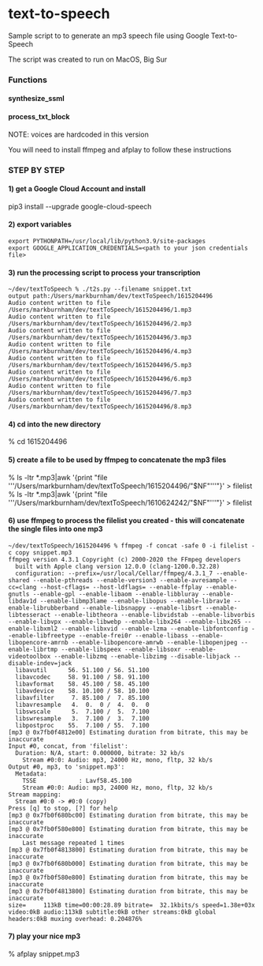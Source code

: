 # text-to-speech
Sample script to to generate an mp3 speech file using Google Text-to-Speech

The script was created to run on MacOS, Big Sur

### Functions

#### synthesize_ssml
#### process_txt_block

NOTE:  voices are hardcoded in this version

You will need to install ffmpeg and afplay to follow these instructions

### STEP BY STEP

#### 1) get a Google Cloud Account and install

pip3 install --upgrade google-cloud-speech

#### 2) export variables

```
export PYTHONPATH=/usr/local/lib/python3.9/site-packages
export GOOGLE_APPLICATION_CREDENTIALS=<path to your json credentials file>
```  
  
#### 3) run the processing script to process your transcription
```
~/dev/textToSpeech % ./t2s.py --filename snippet.txt
output path:/Users/markburnham/dev/textToSpeech/1615204496
Audio content written to file /Users/markburnham/dev/textToSpeech/1615204496/1.mp3
Audio content written to file /Users/markburnham/dev/textToSpeech/1615204496/2.mp3
Audio content written to file /Users/markburnham/dev/textToSpeech/1615204496/3.mp3
Audio content written to file /Users/markburnham/dev/textToSpeech/1615204496/4.mp3
Audio content written to file /Users/markburnham/dev/textToSpeech/1615204496/5.mp3
Audio content written to file /Users/markburnham/dev/textToSpeech/1615204496/6.mp3
Audio content written to file /Users/markburnham/dev/textToSpeech/1615204496/7.mp3
Audio content written to file /Users/markburnham/dev/textToSpeech/1615204496/8.mp3
```

#### 4) cd into the new directory
% cd 1615204496

#### 5) create a file to be used by ffmpeg to concatenate the mp3 files
% ls -ltr *.mp3|awk '{print "file '\''/Users/markburnham/dev/textToSpeech/1615204496/"$NF"'\''"}' > filelist
% ls -ltr *.mp3|awk '{print "file '\''/Users/markburnham/dev/textToSpeech/1610624242/"$NF"'\''"}' > filelist

#### 6) use ffmpeg to process the filelist you created - this will concatenate the single files into one mp3

```
~/dev/textToSpeech/1615204496 % ffmpeg -f concat -safe 0 -i filelist -c copy snippet.mp3
ffmpeg version 4.3.1 Copyright (c) 2000-2020 the FFmpeg developers
  built with Apple clang version 12.0.0 (clang-1200.0.32.28)
  configuration: --prefix=/usr/local/Cellar/ffmpeg/4.3.1_7 --enable-shared --enable-pthreads --enable-version3 --enable-avresample --cc=clang --host-cflags= --host-ldflags= --enable-ffplay --enable-gnutls --enable-gpl --enable-libaom --enable-libbluray --enable-libdav1d --enable-libmp3lame --enable-libopus --enable-librav1e --enable-librubberband --enable-libsnappy --enable-libsrt --enable-libtesseract --enable-libtheora --enable-libvidstab --enable-libvorbis --enable-libvpx --enable-libwebp --enable-libx264 --enable-libx265 --enable-libxml2 --enable-libxvid --enable-lzma --enable-libfontconfig --enable-libfreetype --enable-frei0r --enable-libass --enable-libopencore-amrnb --enable-libopencore-amrwb --enable-libopenjpeg --enable-librtmp --enable-libspeex --enable-libsoxr --enable-videotoolbox --enable-libzmq --enable-libzimg --disable-libjack --disable-indev=jack
  libavutil      56. 51.100 / 56. 51.100
  libavcodec     58. 91.100 / 58. 91.100
  libavformat    58. 45.100 / 58. 45.100
  libavdevice    58. 10.100 / 58. 10.100
  libavfilter     7. 85.100 /  7. 85.100
  libavresample   4.  0.  0 /  4.  0.  0
  libswscale      5.  7.100 /  5.  7.100
  libswresample   3.  7.100 /  3.  7.100
  libpostproc    55.  7.100 / 55.  7.100
[mp3 @ 0x7fb0f4812e00] Estimating duration from bitrate, this may be inaccurate
Input #0, concat, from 'filelist':
  Duration: N/A, start: 0.000000, bitrate: 32 kb/s
    Stream #0:0: Audio: mp3, 24000 Hz, mono, fltp, 32 kb/s
Output #0, mp3, to 'snippet.mp3':
  Metadata:
    TSSE            : Lavf58.45.100
    Stream #0:0: Audio: mp3, 24000 Hz, mono, fltp, 32 kb/s
Stream mapping:
  Stream #0:0 -> #0:0 (copy)
Press [q] to stop, [?] for help
[mp3 @ 0x7fb0f680bc00] Estimating duration from bitrate, this may be inaccurate
[mp3 @ 0x7fb0f580e800] Estimating duration from bitrate, this may be inaccurate
    Last message repeated 1 times
[mp3 @ 0x7fb0f4813800] Estimating duration from bitrate, this may be inaccurate
[mp3 @ 0x7fb0f680b000] Estimating duration from bitrate, this may be inaccurate
[mp3 @ 0x7fb0f580e800] Estimating duration from bitrate, this may be inaccurate
[mp3 @ 0x7fb0f4813800] Estimating duration from bitrate, this may be inaccurate
size=     113kB time=00:00:28.89 bitrate=  32.1kbits/s speed=1.38e+03x    
video:0kB audio:113kB subtitle:0kB other streams:0kB global headers:0kB muxing overhead: 0.204876%
```

#### 7) play your nice mp3
% afplay snippet.mp3
